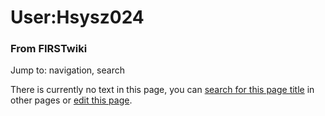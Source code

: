 

# User:Hsysz024

### From FIRSTwiki

Jump to: navigation, search

There is currently no text in this page, you can [search for this page
title](Special:Search/Hsysz024 "Special:Search/Hsysz024" ) in other
pages or [edit this
page](http://www.firstwiki.net/index.php?title=User:Hsysz024&action=edit
"http://www.firstwiki.net/index.php?title=User:Hsysz024&action=edit" ).


